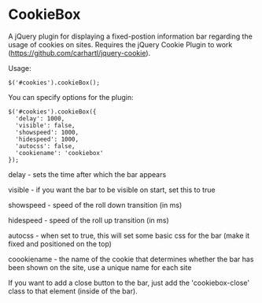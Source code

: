 CookieBox
=========

A jQuery plugin for displaying a fixed-postion information bar regarding the usage of cookies on sites. Requires the jQuery
Cookie Plugin to work (https://github.com/carhartl/jquery-cookie).

Usage:

    $('#cookies').cookieBox();
    
You can specify options for the plugin:

    $('#cookies').cookieBox({
      'delay': 1000,
      'visible': false,
      'showspeed': 1000,
      'hidespeed': 1000,
      'autocss': false,
      'cookiename': 'cookiebox'
    });

delay - sets the time after which the bar appears

visible - if you want the bar to be visible on start, set this to true

showspeed - speed of the roll down transition (in ms)

hidespeed - speed of the roll up transition (in ms)

autocss - when set to true, this will set some basic css for the bar (make it fixed and positioned on the top)

coookiename - the name of the cookie that determines whether the bar has been shown on the site, use a unique name for
each site

If you want to add a close button to the bar, just add the 'cookiebox-close' class to that element (inside of the bar).
